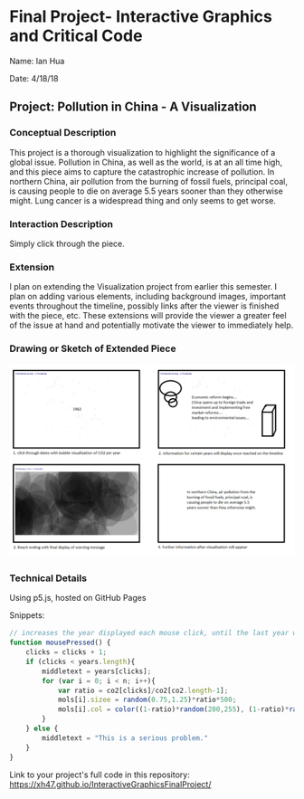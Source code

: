 # Final Project- Interactive Graphics and Critical Code

Name: Ian Hua

Date: 4/18/18

## Project: Pollution in China - A Visualization

### Conceptual Description

This project is a thorough visualization to highlight the significance of a global issue. Pollution in China, as well as the world, is at an all time high, and this piece aims to capture the catastrophic increase of pollution. In northern China, air pollution from the burning of fossil fuels, principal coal, is causing people to die on average 5.5 years sooner than they otherwise might. Lung cancer is a widespread thing and only seems to get worse. 

### Interaction Description

Simply click through the piece.

### Extension 

I plan on extending the Visualization project from earlier this semester. I plan on adding various elements, including background images, important events throughout the timeline, possibly links after the viewer is finished with the piece, etc. These extensions will provide the viewer a greater feel of the issue at hand and potentially motivate the viewer to immediately help.

### Drawing or Sketch of Extended Piece

![Sketch](InteractiveGraphicsFinalFlowChart.png)

### Technical Details

Using p5.js, hosted on GitHub Pages

Snippets:
```js
// increases the year displayed each mouse click, until the last year which displays a warning...
function mousePressed() {
    clicks = clicks + 1;
    if (clicks < years.length){
        middletext = years[clicks];
        for (var i = 0; i < n; i++){
            var ratio = co2[clicks]/co2[co2.length-1];
            mols[i].sizee = random(0.75,1.25)*ratio*500;
            mols[i].col = color((1-ratio)*random(200,255), (1-ratio)*random(200,255), (1-ratio)*random(200,255), random(20,50));
        }
    } else {
        middletext = "This is a serious problem."
    }
}
```

Link to your project's full code in this repository: https://xh47.github.io/InteractiveGraphicsFinalProject/
